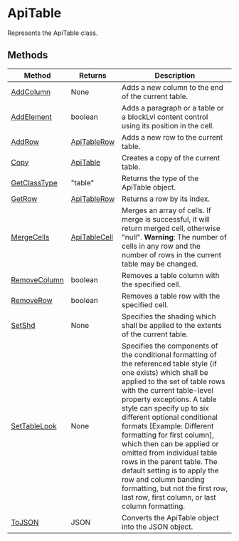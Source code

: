 # ApiTable

Represents the ApiTable class.


## Methods

| Method | Returns | Description |
| ------ | ------- | ----------- |
| [AddColumn](./Methods/AddColumn.md) | None | Adds a new column to the end of the current table. |
| [AddElement](./Methods/AddElement.md) | boolean | Adds a paragraph or a table or a blockLvl content control using its position in the cell. |
| [AddRow](./Methods/AddRow.md) | [ApiTableRow](../ApiTableRow/ApiTableRow.md) | Adds a new row to the current table. |
| [Copy](./Methods/Copy.md) | [ApiTable](../ApiTable/ApiTable.md) | Creates a copy of the current table. |
| [GetClassType](./Methods/GetClassType.md) | "table" | Returns the type of the ApiTable object. |
| [GetRow](./Methods/GetRow.md) | [ApiTableRow](../ApiTableRow/ApiTableRow.md) | Returns a row by its index. |
| [MergeCells](./Methods/MergeCells.md) | [ApiTableCell](../ApiTableCell/ApiTableCell.md) | Merges an array of cells. If merge is successful, it will return merged cell, otherwise "null". **Warning**: The number of cells in any row and the number of rows in the current table may be changed. |
| [RemoveColumn](./Methods/RemoveColumn.md) | boolean | Removes a table column with the specified cell. |
| [RemoveRow](./Methods/RemoveRow.md) | boolean | Removes a table row with the specified cell. |
| [SetShd](./Methods/SetShd.md) | None | Specifies the shading which shall be applied to the extents of the current table. |
| [SetTableLook](./Methods/SetTableLook.md) | None | Specifies the components of the conditional formatting of the referenced table style (if one exists) which shall be applied to the set of table rows with the current table-level property exceptions. A table style can specify up to six different optional conditional formats [Example: Different formatting for first column], which then can be applied or omitted from individual table rows in the parent table. The default setting is to apply the row and column banding formatting, but not the first row, last row, first column, or last column formatting. |
| [ToJSON](./Methods/ToJSON.md) | JSON | Converts the ApiTable object into the JSON object. |
